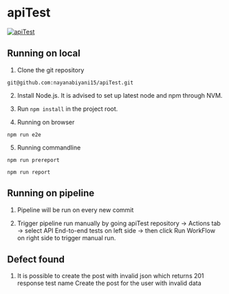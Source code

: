 # apiTest

[![apiTest](https://img.shields.io/endpoint?url=https://dashboard.cypress.io/badge/detailed/knfu6v/main&style=for-the-badge&logo=cypress)]([[https://dashboard.cypress.io/projects/knfu6v/run](https://dashboard.cypress.io/projects/knfu6v/runs)s])

## Running on local

1. Clone the git repository
    
```
git@github.com:nayanabiyani15/apiTest.git

```
2. Install Node.js. It is advised to set up latest node and npm through NVM.

3. Run `npm install` in the project root.

4. Running on browser

```
npm run e2e
```

5. Running commandline

```
npm run prereport

npm run report
```

## Running on pipeline
1.  Pipeline will be run on every new commit

2. Trigger pipeline run manually by going apiTest repository -> Actions tab -> select API End-to-end tests on left side -> then click Run WorkFlow on right side to trigger manual run.


## Defect found 
1. It is possible to create the post with invalid json which returns 201 response test name Create the post for the user with invalid data
   
